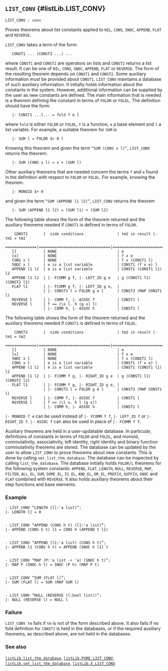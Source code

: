 ## `LIST_CONV` {#listLib.LIST_CONV}


```
LIST_CONV : conv
```



Proves theorems about list constants applied to `NIL`, `CONS`, `SNOC`,
`APPEND`, `FLAT` and `REVERSE`.


`LIST_CONV` takes a term of the form:
    
       CONST1 ... (CONST2 ...) ...
    
where `CONST1` and `CONST2` are operators on lists and `CONST2` returns a list
result. It can be one of `NIL`, `CONS`, `SNOC`, `APPEND`, `FLAT` or `REVERSE`.
The form of the resulting theorem depends on `CONST1` and `CONST2`. Some
auxiliary information must be provided about `CONST1`. `LIST_CONV` maintains a
database of such auxiliary information. It initially holds information about
the constants in the system. However, additional information can be supplied
by the user as new constants are defined. The main information that is needed
is a theorem defining the constant in terms of `FOLDR` or `FOLDL`. The
definition should have the form:
    
       |- CONST1 ...l... = fold f e l
    
where `fold` is either `FOLDR` or `FOLDL`, `f` is a function, `e` a base
element and `l` a list variable. For example, a suitable theorem for `SUM` is
    
       |- SUM l = FOLDR $+ 0 l
    
Knowing this theorem and given the term `“SUM (CONS x l)”`,
`LIST_CONV` returns the theorem:
    
       |- SUM (CONS x l) = x + (SUM l)
    
Other auxiliary theorems that are needed concern the terms `f` and
`e` found in the definition with respect to `FOLDR` or `FOLDL`. For example,
knowing the theorem:
    
       |- MONOID $+ 0
    
and given the term `“SUM (APPEND l1 l2)”`, `LIST_CONV` returns
the theorem
    
       |- SUM (APPEND l1 l2) = (SUM l1) + (SUM l2)
    
The following table shows the form of the theorem returned and the
auxiliary theorems needed if `CONST1` is defined in terms of `FOLDR`.
    
        CONST2       |  side conditions               | tm2 in result |- tm1 = tm2
       ==============|================================|===========================
       []            | NONE                           | e
       [x]           | NONE                           | f x e
       CONS x l      | NONE                           | f x (CONST1 l)
       SNOC x l      | e is a list variable           | CONST1 (f x e) l
       APPEND l1 l2  | e is a list variable           | CONST1 (CONST1 l1) l2
       APPEND l1 l2  | |- FCOMM g f, |- LEFT_ID g e   | g (CONST1 l1) (CONST2 l2)
       FLAT l1       | |- FCOMM g f, |- LEFT_ID g e,  |
                     | |- CONST3 l = FOLDR g e l      | CONST3 (MAP CONST1 l)
       REVERSE l     | |- COMM f, |- ASSOC f          | CONST1 l
       REVERSE l     | f == (\x l. h (g x) l)         |
                     | |- COMM h, |- ASSOC h          | CONST1 l
    
The following table shows the form of the theorem returned and the
auxiliary theorems needed if `CONST1` is defined in terms of `FOLDL`.
    
        CONST2       |  side conditions               | tm2 in result |- tm1 = tm2
       ==============|================================|===========================
       []            | NONE                           | e
       [x]           | NONE                           | f x e
       SNOC x l      | NONE                           | f x (CONST1 l)
       CONS x l      | e is a list variable           | CONST1 (f x e) l
       APPEND l1 l2  | e is a list variable           | CONST1 (CONST1 l1) l2
       APPEND l1 l2  | |- FCOMM f g, |- RIGHT_ID g e  | g (CONST1 l1) (CONST2 l2)
       FLAT l1       | |- FCOMM f g, |- RIGHT_ID g e, |
                     | |- CONST3 l = FOLDR g e l      | CONST3 (MAP CONST1 l)
       REVERSE l     | |- COMM f, |- ASSOC f          | CONST1 l
       REVERSE l     | f == (\l x. h l (g x))         |
                     | |- COMM h, |- ASSOC h          | CONST1 l
    
`|- MONOID f e` can be used instead of `|- FCOMM f f`,
`|- LEFT_ID f` or `|- RIGHT_ID f`. `|- ASSOC f` can also be used in place of
`|- FCOMM f f`.

Auxiliary theorems are held in a user-updatable database. In particular,
definitions of constants in terms of `FOLDR` and `FOLDL`, and monoid,
commutativity, associativity, left identity, right identity and binary
function commutativity theorems are stored. The database can be updated by the
user to allow `LIST_CONV` to prove theorems about new constants. This is done
by calling `set_list_thm_database`. The database can be inspected by calling
`list_thm_database`. The database initially holds `FOLDR/L` theorems for the
following system constants: `APPEND`, `FLAT`, `LENGTH`, `NULL`, `REVERSE`,
`MAP`, `FILTER`, `ALL_EL`, `SUM`, `SOME_EL`, `IS_EL`, `AND_EL`, `OR_EL`,
`PREFIX`, `SUFFIX`, `SNOC` and `FLAT` combined with `REVERSE`. It also holds
auxiliary theorems about their step functions and base elements.

### Example

    
    - LIST_CONV “LENGTH ([]:'a list)”;
    |- LENGTH [] = 0
    
    
    - LIST_CONV “APPEND (CONS h t) (l1:'a list)”;
    |- APPEND (CONS h t) l1 = CONS h (APPEND t l1)
    
    
    - LIST_CONV “APPEND (l1:'a list) (CONS h t)”;
    |- APPEND l1 (CONS h t) = APPEND (SNOC h l1) t
    
    
    - LIST_CONV “MAP (P:'a list -> 'a) (SNOC h t)”;
    |- MAP P (SNOC h t) = SNOC (P h) (MAP P t)
    
    
    - LIST_CONV “SUM (FLAT l)”;
    |- SUM (FLAT l) = SUM (MAP SUM l)
    
    
    - LIST_CONV “NULL (REVERSE (l:bool list))”;
    |- NULL (REVERSE l) = NULL l
    

### Failure

`LIST_CONV tm` fails if `tm` is not of the form described above. It also fails
if no fold definition for `CONST1` is held in the databases, or if the required
auxiliary theorems, as described above, are not held in the databases.

### See also

[`listLib.list_thm_database`](#listLib.list_thm_database), [`listLib.PURE_LIST_CONV`](#listLib.PURE_LIST_CONV), [`listLib.set_list_thm_database`](#listLib.set_list_thm_database), [`listLib.X_LIST_CONV`](#listLib.X_LIST_CONV)

